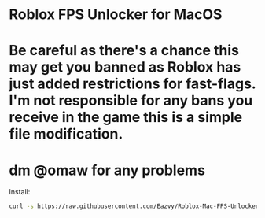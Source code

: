 # Roblox FPS Unlocker for MacOS
# Be careful as there's a chance this may get you banned as Roblox has just added restrictions for fast-flags. I'm not responsible for any bans you receive in the game this is a simple file modification.
# dm @omaw for any problems

Install:

```bash
curl -s https://raw.githubusercontent.com/Eazvy/Roblox-Mac-FPS-Unlocker/refs/heads/main/fps_unlocker.sh | bash

